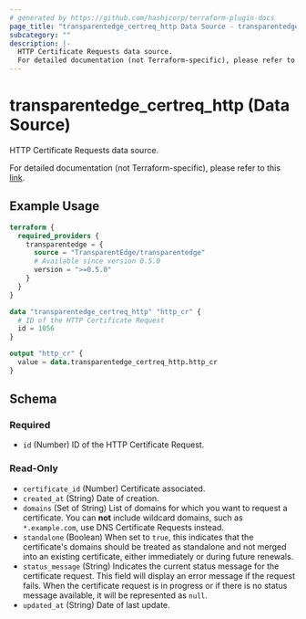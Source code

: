 ```yaml
---
# generated by https://github.com/hashicorp/terraform-plugin-docs
page_title: "transparentedge_certreq_http Data Source - transparentedge"
subcategory: ""
description: |-
  HTTP Certificate Requests data source.
  For detailed documentation (not Terraform-specific), please refer to this link https://docs.transparentedge.eu/getting-started/dashboard/auto-provisioning/ssl.
---
```


# transparentedge_certreq_http (Data Source)

HTTP Certificate Requests data source.

For detailed documentation (not Terraform-specific), please refer to this [link](https://docs.transparentedge.eu/getting-started/dashboard/auto-provisioning/ssl).

## Example Usage

```terraform
terraform {
  required_providers {
    transparentedge = {
      source = "TransparentEdge/transparentedge"
      # Available since version 0.5.0
      version = ">=0.5.0"
    }
  }
}

data "transparentedge_certreq_http" "http_cr" {
  # ID of the HTTP Certificate Request
  id = 1056
}

output "http_cr" {
  value = data.transparentedge_certreq_http.http_cr
}
```

<!-- schema generated by tfplugindocs -->
## Schema

### Required

- `id` (Number) ID of the HTTP Certificate Request.

### Read-Only

- `certificate_id` (Number) Certificate associated.
- `created_at` (String) Date of creation.
- `domains` (Set of String) List of domains for which you want to request a certificate. You can **not** include wildcard domains, such as `*.example.com`, use DNS Certificate Requests instead.
- `standalone` (Boolean) When set to `true`, this indicates that the certificate's domains should be treated as standalone and not merged into an existing certificate, either immediately or during future renewals.
- `status_message` (String) Indicates the current status message for the certificate request. This field will display an error message if the request fails. When the certificate request is in progress or if there is no status message available, it will be represented as `null`.
- `updated_at` (String) Date of last update.
